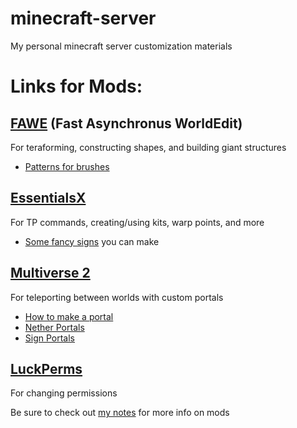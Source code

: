 # minecraft-server
My personal minecraft server customization materials

# Links for Mods:

## [FAWE](https://github.com/IntellectualSites/FastAsyncWorldEdit-1.13/wiki/Commands) (Fast Asynchronus WorldEdit)
For teraforming, constructing shapes, and building giant structures
* [Patterns for brushes](https://github.com/IntellectualSites/FastAsyncWorldEdit-1.13/wiki/Main-Commands-and-Permissions#patterns)


## [EssentialsX](https://essinfo.xeya.me/index.php?page=commands)
For TP commands, creating/using kits, warp points, and more
* [Some fancy signs](https://wiki.mc-ess.net/wiki/Sign_Tutorial) you can make


## [Multiverse 2](https://github.com/Multiverse/Multiverse-Core/wiki)
For teleporting between worlds with custom portals
* [How to make a portal](https://github.com/Multiverse/Multiverse-Core/wiki/Basics-%28Portals%29)
* [Nether Portals](https://github.com/Multiverse/Multiverse-Core/wiki/Portal-style-(SignPortals))
* [Sign Portals](https://github.com/Multiverse/Multiverse-Core/wiki/Sign-style-(SignPortals))


## [LuckPerms](https://github.com/lucko/LuckPerms/wiki/Command-Usage)
For changing permissions



















Be sure to check out [my notes](./notes.md) for more info on mods
